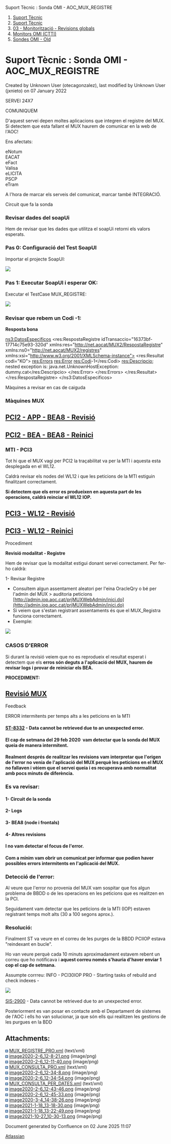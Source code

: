 Suport Tècnic : Sonda OMI - AOC\_MUX\_REGISTRE  

1.  [Suport Tècnic](index.html)
2.  [Suport Tècnic](13893782.html)
3.  [03 - Monitorització - Revisions globals](26313327.html)
4.  [Monitors OMI (CTTI)](26313608.html)
5.  [Sondes OMI - Old](Sondes-OMI---Old_41519617.html)

Suport Tècnic : Sonda OMI - AOC\_MUX\_REGISTRE
==============================================

Created by Unknown User (otecagonzalez), last modified by Unknown User (jxnieto) on 07 January 2022

SERVEI 24X7

COMUNIQUEM

D'aquest servei depen moltes aplicacions que integren el registre del MUX. Si detectem que esta fallant el MUX haurem de comunicar en la web de l'AOC!

Ens afectats:

eNotum  
EACAT  
eFact  
Valisa  
eLICITA  
PSCP  
eTram

A l'hora de marcar els serveis del comunicat, marcar també INTEGRACIÓ.

Circuit que fa la sonda

### Revisar dades del soapUi

Hem de revisar que les dades que utilitza el soapUi retorni els valors esperats.

### Pas 0: Configuració del Test SoapUI

Importar el projecte SoapUI:

![](plugins/servlet/confluence/placeholder/unknown-attachment)

### Pas 1: Executar SoapUI i esperar OK:

Executar el TestCase MUX\_REGISTRE:

![](attachments/34504895/64979023.png)

### Revisar que rebem un Codi -1:

**Resposta bona**

<ns3:DatosEspecificos>
                     <res:RespostaRegistre idTransaccio="16373bf-17714c75e93-320d" xmlns:res="http://net.aocat/MUX2/RespostaRegistre" xmlns:ns0="http://net.aocat/MUX2/registres" xmlns:xsi="http://www.w3.org/2001/XMLSchema-instance">
                        <res:Resultat codi="KO">
                           <res:Errors>
                              <res:Error>
                                 <res:Codi>-1</res:Codi>
                                 <res:Descripcio>; nested exception is: 
	java.net.UnknownHostException: dummy.cat</res:Descripcio>
                              </res:Error>
                           </res:Errors>
                        </res:Resultat>
                     </res:RespostaRegistre>
                  </ns3:DatosEspecificos>

Màquines a revisar en cas de caiguda

### Màquines MUX

[PCI2 - APP - BEA8 - Revisió](41520849.html)
--------------------------------------------

[PCI2 - BEA - BEA8 - Reinici](PCI2---BEA---BEA8---Reinici_41520848.html)
------------------------------------------------------------------------

### MTI - PCI3

Tot hi que el MUX vagi per PCI2 la traçabilitat va per la MTI i aquesta esta desplegada en el WL12.

Caldrà revisar els nodes del WL12 i que les peticions de la MTI estiguin finalitzant correctament.

**Si detectem que els error es produeixen en aquesta part de les operacions, caldrà reinciar el WL12 IOP.**

[PCI3 - WL12 - Revisió](41520946.html)
--------------------------------------

[PCI3 - WL12 - Reinici](PCI3---WL12---Reinici_41520945.html)
------------------------------------------------------------

Procediment

**Revisió modalitat - Registre**

Hem de revisar que la modalitat estigui donant servei correctament. Per fer-ho caldrà:

1- Revisar Registre

*   Consultem algun assentament aleatori per l'eina OracleQry o bé per l'admin del MUX > auditoria peticions [http://admin.iop.aoc.cat/prjMUXWebAdmin/inici.do](http://admin.iop.aoc.cat/prjMUXWebAdmin/inici.do)
*   Si veiem que s'estan registrant assentaments és que el MUX\_Registra funciona correctament.
*   Exemple:

![](https://intranet.aoc.cat/plugins/servlet/confluence/placeholder/unknown-attachment?locale=es_ES&version=2)

### CASOS D'ERROR

Si durant la revisió veiem que no es reprodueix el resultat esperat i detectem que els **erros són deguts a l'aplicació del MUX, haurem de revisar logs i provar de reiniciar els BEA.**

**PROCEDIMENT:** 

**[Revisió MUX](41518245.html)**
--------------------------------

Feedback

ERROR intermitents per temps alts a les peticions en la MTI

#### [ST-8332](https://contacte.aoc.cat/browse/ST-8332?src=confmacro) - Data cannot be retrieved due to an unexpected error.

#### El cap de setmana del 29 feb 2020  vam detectar que la sonda del MUX queia de manera intermitent.

#### Realment després de realitzar les revisions vam interpretar que l'origen de l'error no venia de l'aplicació del MUX perquè les peticions en el MUX no fallaven i vèiem que el servei queia i es recuperava amb normalitat amb pocs minuts de diferència.

### Es va revisar:

#### 1- Circuit de la sonda

#### 2- Logs

#### 3- BEA8 (node i frontals)

#### 4- Altres revisions

#### **I no vam detectar el focus de l'error.**

#### **Com a mínim vam obrir un comunicat per informar que podien haver possibles errors intermitents en l'aplicació del MUX.**

### Detecció de l'error:

Al veure que l'error no provenia del MUX vam sospitar que fos algun problema de BBDD o de les operacions en les peticions que es realitzen en la PCI.

Seguidament vam detectar que les peticions de la MTI (IOP) estaven registrant temps molt alts (30 a 100 segons aprox.).

  

  

### Resolució:

Finalment ST va veure en el correu de les purges de la BBDD PCIIOP estava "reindexant en bucle".

Ho van veure perquè cada 10 minuts aproximadament estavem rebent un correu que ho notificava i **aquest correu només s'hauria d'haver enviar 1 cop el cap de setmana.**

  

Assumpte corrreu: INFO - PCI30IOP PRO - Starting tasks of rebuild and check indexes -

![](https://intranet.aoc.cat/plugins/servlet/confluence/placeholder/unknown-attachment?locale=es_ES&version=2)

  

[SIS-2900](https://contacte.aoc.cat/browse/SIS-2900?src=confmacro) - Data cannot be retrieved due to an unexpected error.

Posteriorment es van posar en contacte amb el Departament de sistemes de l'AOC i ells ho van solucionar, ja que són ells qui realitzen les gestions de les purgues en la BDD

Attachments:
------------

![](images/icons/bullet_blue.gif) [MUX\_REGISTRE\_PRO.xml](attachments/34504895/34504897.xml) (text/xml)  
![](images/icons/bullet_blue.gif) [image2020-2-6\_12-8-21.png](attachments/34504895/34504898.png) (image/png)  
![](images/icons/bullet_blue.gif) [image2020-2-6\_12-11-40.png](attachments/34504895/34504899.png) (image/png)  
![](images/icons/bullet_blue.gif) [MUX\_CONSULTA\_PRO.xml](attachments/34504895/34504905.xml) (text/xml)  
![](images/icons/bullet_blue.gif) [image2020-2-6\_12-34-8.png](attachments/34504895/34504906.png) (image/png)  
![](images/icons/bullet_blue.gif) [image2020-2-6\_12-34-54.png](attachments/34504895/34504907.png) (image/png)  
![](images/icons/bullet_blue.gif) [MUX\_CONSULTA\_PER\_DATES.xml](attachments/34504895/34504908.xml) (text/xml)  
![](images/icons/bullet_blue.gif) [image2020-2-6\_12-43-46.png](attachments/34504895/34504909.png) (image/png)  
![](images/icons/bullet_blue.gif) [image2020-2-6\_12-45-33.png](attachments/34504895/34504910.png) (image/png)  
![](images/icons/bullet_blue.gif) [image2020-3-4\_14-38-26.png](attachments/34504895/36339865.png) (image/png)  
![](images/icons/bullet_blue.gif) [image2021-1-18\_13-18-30.png](attachments/34504895/41520399.png) (image/png)  
![](images/icons/bullet_blue.gif) [image2021-1-18\_13-22-49.png](attachments/34504895/41520400.png) (image/png)  
![](images/icons/bullet_blue.gif) [image2021-10-27\_10-30-13.png](attachments/34504895/64979023.png) (image/png)  

Document generated by Confluence on 02 June 2025 11:07

[Atlassian](http://www.atlassian.com/)